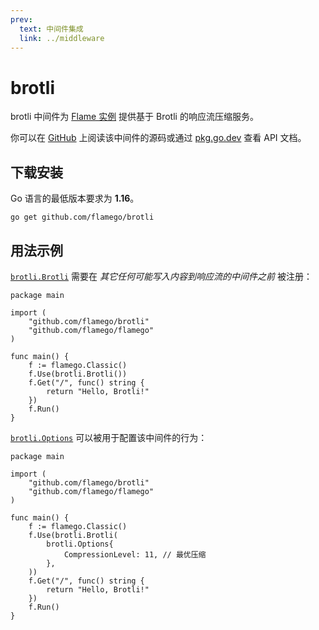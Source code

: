 ```yaml
---
prev:
  text: 中间件集成
  link: ../middleware
---
```


# brotli

brotli 中间件为 [Flame 实例](../core-concepts.md#实例) 提供基于 Brotli 的响应流压缩服务。

你可以在 [GitHub](https://github.com/flamego/brotli) 上阅读该中间件的源码或通过 [pkg.go.dev](https://pkg.go.dev/github.com/flamego/brotli?tab=doc) 查看 API 文档。

## 下载安装

Go 语言的最低版本要求为 **1.16**。

```:no-line-numbers
go get github.com/flamego/brotli
```

## 用法示例

[`brotli.Brotli`](https://pkg.go.dev/github.com/flamego/brotli#Brotli) 需要在 _其它任何可能写入内容到响应流的中间件之前_ 被注册：

```go:no-line-numbers
package main

import (
	"github.com/flamego/brotli"
	"github.com/flamego/flamego"
)

func main() {
	f := flamego.Classic()
	f.Use(brotli.Brotli())
	f.Get("/", func() string {
		return "Hello, Brotli!"
	})
	f.Run()
}
```

[`brotli.Options`](https://pkg.go.dev/github.com/flamego/brotli#Options) 可以被用于配置该中间件的行为：

```go:no-line-numbers{11-13}
package main

import (
	"github.com/flamego/brotli"
	"github.com/flamego/flamego"
)

func main() {
	f := flamego.Classic()
	f.Use(brotli.Brotli(
		brotli.Options{
			CompressionLevel: 11, // 最优压缩
		},
	))
	f.Get("/", func() string {
		return "Hello, Brotli!"
	})
	f.Run()
}
```
